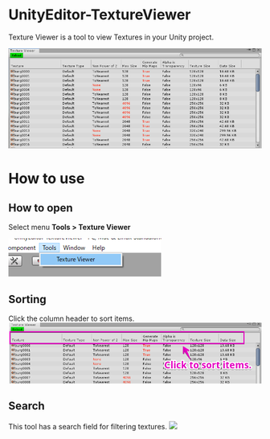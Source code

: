 # UnityEditor-TextureViewer
Texture Viewer is a tool to view Textures in your Unity project.

<img src = "images/overview.png">

# How to use

## How to open 
Select menu  **Tools > Texture Viewer**<br>

<img src = "images/open_window.png">

## Sorting
Click the column header to sort items.
<img src = "images/click_to_sort_items.png">

## Search
This tool has a search field for filtering textures.
<img src = "images/this_tool_has_a_item.png">

